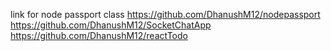 link for node passport class
https://github.com/DhanushM12/nodepassport
https://github.com/DhanushM12/SocketChatApp
https://github.com/DhanushM12/reactTodo


